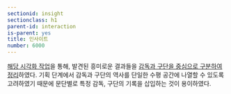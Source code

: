 ```yaml
---
sectionid: insight
sectionclass: h1
parent-id: interaction
is-parent: yes
title: 인사이트
number: 6000
---
```


[해당 시각화 작업](kbl-history.jaryogujo.io)을 통해, 발견된 흥미로운 결과들을 [감독과 구단을 중심으로 구분하여 정리](http://kbl-history.jaryogujo.io/article.html)하였다. 기획 단계에서 감독과 구단의 역사를 단일한 수평 공간에 나열할 수 있도록 고려하였기 때문에 문단별로 특정 감독, 구단의 기록을 삽입하는 것이 용이하였다. 